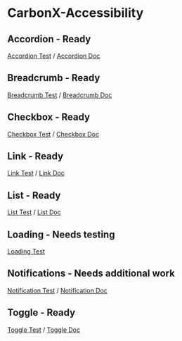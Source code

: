 # CarbonX-Accessibility
## Accordion - Ready
[Accordion Test](https://htmlpreview.github.io/?https://github.com/snidersd/CarbonX-Accessibility/blob/master/Accordion-test/Accordion%20Accessibility.html) /
[Accordion Doc](https://htmlpreview.github.io/?https://github.com/snidersd/CarbonX-Accessibility/blob/master/Doc/Accordion-doc.html)
## Breadcrumb - Ready
[Breadcrumb Test](https://htmlpreview.github.io/?https://github.com/snidersd/CarbonX-Accessibility/blob/master/Breadcrumb-test/Breadcrumb%20Accessibility.html)  /
[Breadcrumb Doc](https://htmlpreview.github.io/?https://github.com/snidersd/CarbonX-Accessibility/blob/master/Doc/breadcrumb-doc.html)
## Checkbox - Ready
[Checkbox Test](https://htmlpreview.github.io/?https://github.com/snidersd/CarbonX-Accessibility/blob/master/Checkbox-test/Checkbox-test.html) /
[Checkbox Doc](https://htmlpreview.github.io/?https://github.com/snidersd/CarbonX-Accessibility/blob/master/Doc/Checkbox-doc.html)
## Link - Ready
[Link Test](https://htmlpreview.github.io/?https://github.com/snidersd/CarbonX-Accessibility/blob/master/Link-test/Link%20Accessibility.html) /
[Link Doc](https://htmlpreview.github.io/?https://github.com/snidersd/CarbonX-Accessibility/blob/master/Doc/Link-doc.html)
## List - Ready
[List Test](https://htmlpreview.github.io/?https://github.com/snidersd/CarbonX-Accessibility/blob/master/List-test/List%20Accessibility.html) /
[List Doc](https://htmlpreview.github.io/?https://github.com/snidersd/CarbonX-Accessibility/blob/master/Doc/List%20Accessibility.html)
## Loading - Needs testing
[Loading Test](https://htmlpreview.github.io/?https://github.com/snidersd/CarbonX-Accessibility/blob/master/Loading-test/Loading-test.html)
## Notifications - Needs additional work
[Notification Test](https://htmlpreview.github.io/?https://github.com/snidersd/CarbonX-Accessibility/blob/master/Notification-test/Notification%20Accessibility.html) /
[Notification Doc](https://htmlpreview.github.io/?https://github.com/snidersd/CarbonX-Accessibility/blob/master/Doc/Notification%20Accessibility.html)
## Toggle - Ready
[Toggle Test](https://htmlpreview.github.io/?https://github.com/snidersd/CarbonX-Accessibility/blob/master/Toggle-test/Toggle-test.html) /
[Toggle Doc](https://htmlpreview.github.io/?https://github.com/snidersd/CarbonX-Accessibility/blob/master/Doc/Toggle-doc.html)
